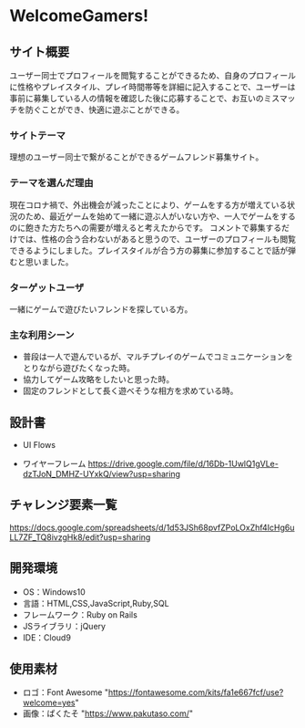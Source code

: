 # WelcomeGamers!

## サイト概要
ユーザー同士でプロフィールを閲覧することができるため、自身のプロフィールに性格やプレイスタイル、プレイ時間帯等を詳細に記入することで、ユーザーは事前に募集している人の情報を確認した後に応募することで、お互いのミスマッチを防ぐことができ、快適に遊ぶことができる。

### サイトテーマ
理想のユーザー同士で繋がることができるゲームフレンド募集サイト。

### テーマを選んだ理由
現在コロナ禍で、外出機会が減ったことにより、ゲームをする方が増えている状況のため、最近ゲームを始めて一緒に遊ぶ人がいない方や、一人でゲームをするのに飽きた方たちへの需要が増えると考えたからです。
コメントで募集するだけでは、性格の合う合わないがあると思うので、ユーザーのプロフィールも閲覧できるようにしました。プレイスタイルが合う方の募集に参加することで話が弾むと思いました。

### ターゲットユーザ
一緒にゲームで遊びたいフレンドを探している方。

### 主な利用シーン
- 普段は一人で遊んでいるが、マルチプレイのゲームでコミュニケーションをとりながら遊びたくなった時。
- 協力してゲーム攻略をしたいと思った時。
- 固定のフレンドとして長く遊べそうな相方を求めている時。

## 設計書
- UI Flows

- ワイヤーフレーム https://drive.google.com/file/d/16Db-1UwlQ1gVLe-dzTJoN_DMHZ-UYxkQ/view?usp=sharing

## チャレンジ要素一覧
https://docs.google.com/spreadsheets/d/1d53JSh68pvfZPoLOxZhf4IcHg6uLL7ZF_TQ8ivzgHk8/edit?usp=sharing

## 開発環境
- OS：Windows10
- 言語：HTML,CSS,JavaScript,Ruby,SQL
- フレームワーク：Ruby on Rails
- JSライブラリ：jQuery
- IDE：Cloud9

## 使用素材
- ロゴ：Font Awesome "https://fontawesome.com/kits/fa1e667fcf/use?welcome=yes"
- 画像：ぱくたそ "https://www.pakutaso.com/"